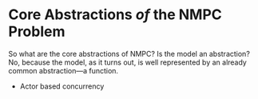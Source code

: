 # Core Abstractions _of_ the NMPC Problem

So what are the core abstractions of NMPC? Is the model an abstraction? No, because the model, as it turns out, is well represented by an already common abstraction—a function.

* Actor based concurrency
